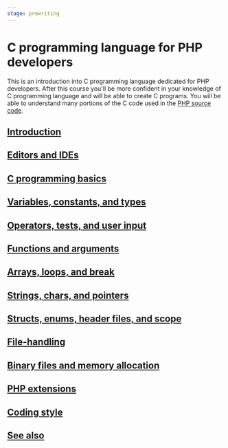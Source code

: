 ```yaml
---
stage: prewriting
---
```


# C programming language for PHP developers

This is an introduction into C programming language dedicated for PHP developers.
After this course you'll be more confident in your knowledge of C programming
language and will be able to create C programs. You will be able to understand
many portions of the C code used in the
[PHP source code](https://github.com/php/php-src).

## [Introduction](/c/intro.md)

## [Editors and IDEs](/c/editors.md)

## [C programming basics](/c/basics.md)

## [Variables, constants, and types](/c/variables.md)

## [Operators, tests, and user input](/c/operators.md)

## [Functions and arguments](/c/functions.md)

## [Arrays, loops, and break](/c/arrays.md)

## [Strings, chars, and pointers](/c/strings.md)

## [Structs, enums, header files, and scope](/c/structs.md)

## [File-handling](/c/files.md)

## [Binary files and memory allocation](/c/binary-files.md)

## [PHP extensions](/c/php-extensions.md)

## [Coding style](/c/coding-style.md)

## [See also](/c/see-also.md)
